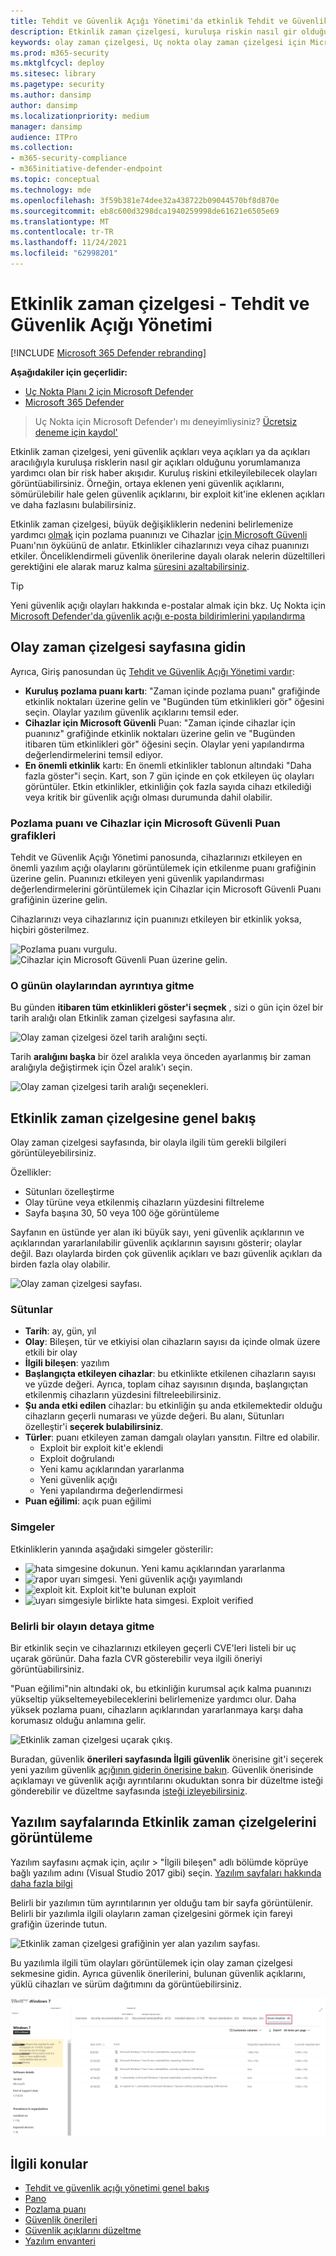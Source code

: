 ```yaml
---
title: Tehdit ve Güvenlik Açığı Yönetimi'da etkinlik Tehdit ve Güvenlik Açığı Yönetimi
description: Etkinlik zaman çizelgesi, kuruluşa riskin nasıl gir olduğunu ve bunu azaltmak için hangi risk azaltmalarının olduğunu yorumlamanıza yardımcı olan bir risk haber akışıdır.
keywords: olay zaman çizelgesi, Uç nokta olay zaman çizelgesi için Microsoft Defender, Uç nokta tvm etkinliği zaman çizelgesi için Microsoft Defender, Tehdit ve Güvenlik Açığı Yönetimi için Microsoft Defender
ms.prod: m365-security
ms.mktglfcycl: deploy
ms.sitesec: library
ms.pagetype: security
ms.author: dansimp
author: dansimp
ms.localizationpriority: medium
manager: dansimp
audience: ITPro
ms.collection:
- m365-security-compliance
- m365initiative-defender-endpoint
ms.topic: conceptual
ms.technology: mde
ms.openlocfilehash: 3f59b381e74dee32a438722b09044570bf8d870e
ms.sourcegitcommit: eb8c600d3298dca1940259998de61621e6505e69
ms.translationtype: MT
ms.contentlocale: tr-TR
ms.lasthandoff: 11/24/2021
ms.locfileid: "62998201"
---
```

# <a name="event-timeline---threat-and-vulnerability-management"></a>Etkinlik zaman çizelgesi - Tehdit ve Güvenlik Açığı Yönetimi

[!INCLUDE [Microsoft 365 Defender rebranding](../../includes/microsoft-defender.md)]


**Aşağıdakiler için geçerlidir:**
- [Uç Nokta Planı 2 için Microsoft Defender](https://go.microsoft.com/fwlink/?linkid=2154037)
- [Microsoft 365 Defender](https://go.microsoft.com/fwlink/?linkid=2118804)

> Uç Nokta için Microsoft Defender'ı mı deneyimliysiniz? [Ücretsiz deneme için kaydol'](https://signup.microsoft.com/create-account/signup?products=7f379fee-c4f9-4278-b0a1-e4c8c2fcdf7e&ru=https://aka.ms/MDEp2OpenTrial?ocid=docs-wdatp-portaloverview-abovefoldlink)

Etkinlik zaman çizelgesi, yeni güvenlik açıkları veya açıkları ya da açıkları aracılığıyla kuruluşa risklerin nasıl gir açıkları olduğunu yorumlamanıza yardımcı olan bir risk haber akışıdır. Kuruluş riskini etkileyilebilecek olayları görüntüabilirsiniz. Örneğin, ortaya eklenen yeni güvenlik açıklarını, sömürülebilir hale gelen güvenlik açıklarını, bir exploit kit'ine eklenen açıkları ve daha fazlasını bulabilirsiniz.

Etkinlik zaman çizelgesi, büyük değişikliklerin nedenini belirlemenize yardımcı [olmak](tvm-exposure-score.md) için pozlama puanınızı ve Cihazlar [için Microsoft Güvenli](tvm-microsoft-secure-score-devices.md) Puanı'nın öyküünü de anlatır. Etkinlikler cihazlarınızı veya cihaz puanınızı etkiler. Önceliklendirmeli güvenlik önerilerine dayalı olarak nelerin düzeltilleri gerektiğini ele alarak maruz kalma [süresini azaltabilirsiniz](tvm-security-recommendation.md).

> [!TIP]
> Yeni güvenlik açığı olayları hakkında e-postalar almak için bkz. Uç Nokta için [Microsoft Defender'da güvenlik açığı e-posta bildirimlerini yapılandırma](configure-vulnerability-email-notifications.md)

## <a name="navigate-to-the-event-timeline-page"></a>Olay zaman çizelgesi sayfasına gidin

Ayrıca, Giriş panosundan üç [Tehdit ve Güvenlik Açığı Yönetimi vardır](tvm-dashboard-insights.md):

- **Kuruluş pozlama puanı kartı**: "Zaman içinde pozlama puanı" grafiğinde etkinlik noktaları üzerine gelin ve "Bugünden tüm etkinlikleri gör" öğesini seçin. Olaylar yazılım güvenlik açıklarını temsil eder.
- **Cihazlar için Microsoft Güvenli** Puan: "Zaman içinde cihazlar için puanınız" grafiğinde etkinlik noktaları üzerine gelin ve "Bugünden itibaren tüm etkinlikleri gör" öğesini seçin. Olaylar yeni yapılandırma değerlendirmelerini temsil ediyor.
- **En önemli etkinlik** kartı: En önemli etkinlikler tablonun altındaki "Daha fazla göster"i seçin. Kart, son 7 gün içinde en çok etkileyen üç olayları görüntüler. Etkin etkinlikler, etkinliğin çok fazla sayıda cihazı etkilediği veya kritik bir güvenlik açığı olması durumunda dahil olabilir.

### <a name="exposure-score-and-microsoft-secure-score-for-devices-graphs"></a>Pozlama puanı ve Cihazlar için Microsoft Güvenli Puan grafikleri

Tehdit ve Güvenlik Açığı Yönetimi panosunda, cihazlarınızı etkileyen en önemli yazılım açığı olaylarını görüntülemek için etkilenme puanı grafiğinin üzerine gelin. Puanınızı etkileyen yeni güvenlik yapılandırması değerlendirmelerini görüntülemek için Cihazlar için Microsoft Güvenli Puanı grafiğinin üzerine gelin.

Cihazlarınızı veya cihazlarınız için puanınızı etkileyen bir etkinlik yoksa, hiçbiri gösterilmez.

![Pozlama puanı vurgulu.](images/tvm-event-timeline-exposure-score350.png) 
![ Cihazlar için Microsoft Güvenli Puan üzerine gelin.](images/tvm-event-timeline-device-hover360.png)

### <a name="drill-down-to-events-from-that-day"></a>O günün olaylarından ayrıntıya gitme

Bu günden **itibaren tüm etkinlikleri göster'i seçmek** , sizi o gün için özel bir tarih aralığı olan Etkinlik zaman çizelgesi sayfasına alır.

![Olay zaman çizelgesi özel tarih aralığını seçti.](images/tvm-event-timeline-drilldown.png)

Tarih **aralığını başka** bir özel aralıkla veya önceden ayarlanmış bir zaman aralığıyla değiştirmek için Özel aralık'ı seçin.

![Olay zaman çizelgesi tarih aralığı seçenekleri.](images/tvm-event-timeline-dates.png)

## <a name="event-timeline-overview"></a>Etkinlik zaman çizelgesine genel bakış

Olay zaman çizelgesi sayfasında, bir olayla ilgili tüm gerekli bilgileri görüntüleyebilirsiniz.

Özellikler:

- Sütunları özelleştirme
- Olay türüne veya etkilenmiş cihazların yüzdesini filtreleme
- Sayfa başına 30, 50 veya 100 öğe görüntüleme

Sayfanın en üstünde yer alan iki büyük sayı, yeni güvenlik açıklarının ve açıklarından yararlanılabilir güvenlik açıklarının sayısını gösterir; olaylar değil. Bazı olaylarda birden çok güvenlik açıkları ve bazı güvenlik açıkları da birden fazla olay olabilir.

![Olay zaman çizelgesi sayfası.](images/tvm-event-timeline-overview-mixed-type.png)

### <a name="columns"></a>Sütunlar

- **Tarih**: ay, gün, yıl
- **Olay**: Bileşen, tür ve etkiyisi olan cihazların sayısı da içinde olmak üzere etkili bir olay
- **İlgili bileşen**: yazılım
- **Başlangıçta etkileyen cihazlar**: bu etkinlikte etkilenen cihazların sayısı ve yüzde değeri. Ayrıca, toplam cihaz sayısının dışında, başlangıçtan etkilenmiş cihazların yüzdesini filtreleebilirsiniz.
- **Şu anda etki edilen** cihazlar: bu etkinliğin şu anda etkilemektedir olduğu cihazların geçerli numarası ve yüzde değeri. Bu alanı, Sütunları özelleştir'i **seçerek bulabilirsiniz**.
- **Türler**: puanı etkileyen zaman damgalı olayları yansıtın. Filtre ed olabilir.
  - Exploit bir exploit kit'e eklendi
  - Exploit doğrulandı
  - Yeni kamu açıklarından yararlanma
  - Yeni güvenlik açığı
  - Yeni yapılandırma değerlendirmesi
- **Puan eğilimi**: açık puan eğilimi

### <a name="icons"></a>Simgeler

Etkinliklerin yanında aşağıdaki simgeler gösterilir:

- ![hata simgesine dokunun.](images/tvm-black-bug-icon.png) Yeni kamu açıklarından yararlanma
- ![rapor uyarı simgesi.](images/report-warning-icon.png) Yeni güvenlik açığı yayımlandı
- ![exploit kit.](images/bug-lightning-icon2.png) Exploit kit'te bulunan exploit
- ![uyarı simgesiyle birlikte hata simgesi.](images/bug-caution-icon2.png) Exploit verified

### <a name="drill-down-to-a-specific-event"></a>Belirli bir olayın detaya gitme

Bir etkinlik seçin ve cihazlarınızı etkileyen geçerli CVE'leri listeli bir uç uçarak görünür. Daha fazla CVR gösterebilir veya ilgili öneriyi görüntüabilirsiniz.

"Puan eğilimi"nin altındaki ok, bu etkinliğin kurumsal açık kalma puanınızı yükseltip yükseltemeyebileceklerini belirlemenize yardımcı olur. Daha yüksek pozlama puanı, cihazların açıklarından yararlanmaya karşı daha korumasız olduğu anlamına gelir.

![Etkinlik zaman çizelgesi uçarak çıkış.](images/tvm-event-timeline-flyout500.png)

Buradan, güvenlik **önerileri sayfasında İlgili güvenlik** önerisine git'i seçerek yeni yazılım güvenlik [açığının giderin önerisine bakın](tvm-security-recommendation.md). Güvenlik önerisinde açıklamayı ve güvenlik açığı ayrıntılarını okuduktan sonra bir düzeltme isteği gönderebilir ve düzeltme sayfasında [isteği izleyebilirsiniz](tvm-remediation.md).

## <a name="view-event-timelines-in-software-pages"></a>Yazılım sayfalarında Etkinlik zaman çizelgelerini görüntüleme

Yazılım sayfasını açmak için, açılır > "İlgili bileşen" adlı bölümde köprüye bağlı yazılım adını (Visual Studio 2017 gibi) seçin. [Yazılım sayfaları hakkında daha fazla bilgi](tvm-software-inventory.md#software-pages)

Belirli bir yazılımın tüm ayrıntılarının yer olduğu tam bir sayfa görüntülenir. Belirli bir yazılımla ilgili olayların zaman çizelgesini görmek için fareyi grafiğin üzerinde tutun.

![Etkinlik zaman çizelgesi grafiğinin yer alan yazılım sayfası.](images/tvm-event-timeline-software2.png)

Bu yazılımla ilgili tüm olayları görüntülemek için olay zaman çizelgesi sekmesine gidin. Ayrıca güvenlik önerilerini, bulunan güvenlik açıklarını, yüklü cihazları ve sürüm dağıtımını da görüntüebilirsiniz.

![Etkinlik zaman çizelgesi sekmesinin yer alan Yazılım sayfası.](images/tvm-event-timeline-software-pages.png)

## <a name="related-topics"></a>İlgili konular

- [Tehdit ve güvenlik açığı yönetimi genel bakış](next-gen-threat-and-vuln-mgt.md)
- [Pano](tvm-dashboard-insights.md)
- [Pozlama puanı](tvm-exposure-score.md)
- [Güvenlik önerileri](tvm-security-recommendation.md)
- [Güvenlik açıklarını düzeltme](tvm-remediation.md)
- [Yazılım envanteri](tvm-software-inventory.md)
